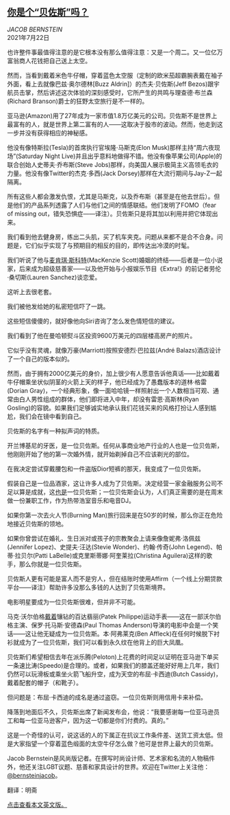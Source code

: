 <!--1626943021000-->
[你是个“贝佐斯”吗？](https://cn.nytimes.com/style/20210722/jeff-bezos-space-image/)
------

<address>JACOB BERNSTEIN</address><time pudate="2021-07-22 04:14:35" datetime="2021-07-22 04:14:35">2021年7月22日</time><section class="article-body"><p>也许整件事最值得注意的是它根本没有那么值得注意：又是一个周二。又一位亿万富翁商人花钱把自己送上太空。</p><p>然而，当看到戴着米色牛仔帽，穿着蓝色太空服（定制的欧米茄超霸腕表戴在袖子外面，看上去就像巴兹·奥尔德林[Buzz Aldrin]）的杰夫·贝佐斯(Jeff Bezos)跟宇航员击掌，然后讲述这次体验的深刻感受时，它所产生的共鸣与理查德·布兰森(Richard Branson)爵士的狂野太空旅行是不一样的。</p><p>亚马逊(Amazon)用了27年成为一家市值1.8万亿美元的公司。贝佐斯不是世界上最富有的人，就是世界上第二富有的人——这取决于股市的波动。然而，他走到这一步并没有获得相应的神秘感。</p><p>他没有像特斯拉(Tesla)的首席执行官埃隆·马斯克(Elon Musk)那样主持“周六夜现场”(Saturday Night Live)并且出乎意料地做得不错。他没有像苹果公司(Apple)的联合创始人史蒂夫·乔布斯(Steve Jobs)那样，向美国人展示极简主义高领毛衣的力量。他没有像Twitter的杰克·多西(Jack Dorsey)那样在大流行期间与Jay-Z一起隔离。</p><p>所有这些人都会激发仇恨，尤其是马斯克，以及乔布斯（甚至是在他去世后）。但是他们的产品系列透露了人们与他们之间的情感联结。他们发明了FOMO（fear of missing out，错失恐惧症——译注）。贝佐斯只是将其加以利用并把它体现出来。</p><p>我们看到他去健身房，练出二头肌，买了机车夹克。问题从来都不是合不合身。问题是，它们似乎实现了与预期目的相反的目的，即传达出冷漠的时髦。</p><p>我们听说了他与<a href="https://cn.nytimes.com/style/20190114/jeff-bezos-mackenzie-divorce/">麦肯琪·斯科特</a>(MacKenzie Scott)婚姻的终结——后者是一位小说家，后来成为超级慈善家——以及他开始与小报娱乐节目《Extra!》的前记者劳伦·桑切斯(Lauren Sanchez)谈恋爱。</p><p>这听上去很老套。</p><p>我们被他发给她的私密短信吓了一跳。</p><p>这些短信傻傻的，就好像他向Siri咨询了怎么发色情短信的建议。</p><p>我们看到了他在曼哈顿熨斗区投资9600万美元的四层楼高房产的照片。</p><p>它似乎没有灵魂，就像万豪(Marriott)按照安德烈·巴拉兹(André Balazs)酒店设计了一个自己的版本似的。</p><p>然而，由于拥有2000亿美元的身价，加上很少有人愿意告诉他真话——比如戴着牛仔帽乘坐状似阴茎的火箭上天的样子，他已经成为了愚蠢版本的道林·格雷(Dorian Gray)，一个经典形象，像一面哈哈镜一样照射出一个人数相当可观、通常由白人男性组成的群体，他们即将进入中年，却没有雷恩·高斯林(Ryan Gosling)的容貌。如果我们足够诚实地承认我们花钱买来的风格打扮让人感到尴尬，我们会在镜中看到自己。</p><p>贝佐斯的名字有一种拟声词的特质。</p><p>开兰博基尼的牙医，是一位贝佐斯。任何从事商业地产行业的人也是一位贝佐斯，他刚刚开始了他的第一次婚外情，就开始剃掉自己不应该剃光的部位。</p><p>在我决定尝试穿戴腰包和一件盗版Dior短裤的那天，我变成了一位贝佐斯。</p><p>假装自己是一位品酒家，这让许多人成为了贝佐斯。决定经营一家金融服务公司不足以算是成就，这<a href="https://www.nytimes.com/2018/12/12/style/goldman-sachs-wine-thief-nicolas-demeyer.html">也是</a>一位贝佐斯；一位贝佐斯会认为，人们真正需要的是在周末做一份兼职工作，作为热带浩室音乐和电音DJ。</p><p>如果你第一次去火人节(Burning Man)旅行回来是在50岁的时候，那么你正在危险地接近贝佐斯的领地。</p><p>如果你曾尝试在婚礼、生日派对或孩子的宗教聚会上请来像詹妮弗·洛佩兹(Jennifer Lopez)、史提夫·汪达(Stevie Wonder)、约翰·传奇(John Legend)、帕蒂·拉贝尔(Patti LaBelle)或克里斯蒂娜·阿奎莱拉(Christina Aguilera)这样的歌手，那么你就是一位贝佐斯。</p><p>贝佐斯人更有可能是富人而不是穷人，但在结账时使用Affirm（一个线上分期贷款平台——译注）帮助许多没那么多钱的人达到了贝佐斯境界。</p><p>电影明星要成为一位贝佐斯很难，但并非不可能。</p><p>马克·沃尔伯格<a rel="noopener noreferrer" target="_blank" href="https://superwatchman.com/mark-wahlberg-patek-philippe-diamond-watch/">戴着</a>镶钻的百达翡丽(Patek Philippe)运动手表——这在一部沃尔伯格主演、保罗·托马斯·安德森(Paul Thomas Anderson)导演的电影中会是一个笑话——这让他无疑成为一位贝佐斯。本·阿弗莱克(Ben Affleck)在任何时候脱下衬衫就成为了一位贝佐斯，我们可以看到永久纹在他背上的巨大凤凰。</p><p>贝佐斯们希望相信去年在派乐腾(Peloton)上花费的时间足以证明在亚马逊下单买一条速比涛(Speedo)是合理的。或者，如果我们的膝盖还能好好用上几年，我们仍然可以玩滑板或乘坐火箭飞船升空，成为天空的布屈·卡西迪(Butch Cassidy)，戴着配套的帽子（和靴子）。</p><p>但问题是：布屈·卡西迪的成名是通过盗窃。一位贝佐斯则用信用卡来补偿。</p><p>降落到地面后不久，贝佐斯出席了新闻发布会，他说：“我要感谢每一位亚马逊员工和每一位亚马逊客户，因为这一切都是你们付费的。真的。”</p><p>这是一个奇怪的认可，说这话的人的下属正在抗议工作条件差、送货工资太低。但是大家指望一个穿着蓝色缎面的太空牛仔怎么做？他可是世界上最大的贝佐斯。</p></section><footer class="author-info"><p>Jacob Bernstein是风尚版记者。在撰写时尚设计师、艺术家和名流的人物稿件外，他还关注LGBT议题、慈善和家具设计的世界。欢迎在Twitter上关注他：<a rel="nofollow" target="_blank" href="https://twitter.com/bernsteinjacob">@bernsteinjacob</a>。</p><p>翻译：明斋</p><p><a rel="nofollow" target="_blank" href="https://www.nytimes.com/2021/07/21/style/jeff-bezos-space-image.html">点击查看本文英文版。</a></p></footer>
